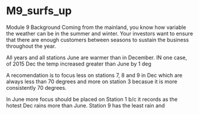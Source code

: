 # M9_surfs_up
Module 9
Background
Coming from the mainland, you know how variable the weather can be in the summer and winter. 
Your investors want to ensure that there are enough customers between seasons to sustain the business throughout the year.

All years and all stations June are warmer than in December. IN one case, of 2015 Dec the temp
 increased greater than June by 1 deg

A recomendation is to focus less on stations 7, 8 and 9 in Dec which are always less than 70 degrees 
and more on station 3 becasue it is more consistently 70 degrees.

In June more focus should be placed on Station 1 b/c it records as the hotest
Dec rains more than June. Station 9 has the least rain and 



